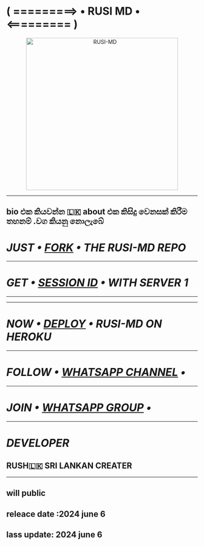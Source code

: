 # ( =========> • RUSI MD • <========= )

<p align="center">
  <a href="https://github.com/cutibabah">
    <img alt="RUSI-MD" height="400" src="https://telegra.ph/file/c3db5848cd8d25bcffdb1.jpg">
  </a>
</p>

***
## bio එක කියවන්න 🇱🇰 about එක කිසිදු වෙනසක් කිරීම තහනම් .වග කියනු නොලැබේ
# *_JUST • [FORK](https://github.com/cutibabah/rusi-md/fork) • THE RUSI-MD REPO_*

***

# *_GET • [SESSION ID](https://gold-md-server-2-7913a772d360.herokuapp.com) • WITH SERVER 1_*

***


***

# *_NOW • [DEPLOY](https://dashboard.heroku.com/new?template=https://github.com/cutibabah/rusi-md) • RUSI-MD ON HEROKU_*

***

# *_FOLLOW • [WHATSAPP CHANNEL](https://whatsapp.com/channel/0029VacPdLXJ93wP6q0b962J) •_*

***

# *_JOIN • [WHATSAPP GROUP](https://chat.whatsapp.com/IZdyenJpAxM3JB8kSboR19) •_*

***

# *_DEVELOPER_*
## RUSH🇱🇰 SRI LANKAN CREATER   
***

## will   public 

##  releace date :2024 june 6
##  lass update: 2024 june 6




